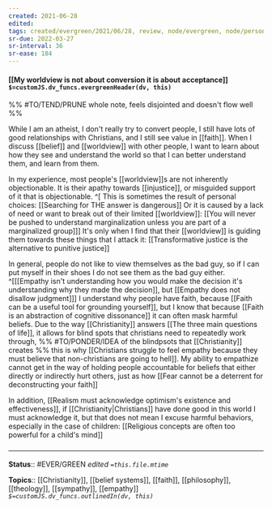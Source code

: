 ```yaml
---
created: 2021-06-28
edited: 
tags: created/evergreen/2021/06/28, review, node/evergreen, node/personal 
sr-due: 2022-03-27
sr-interval: 36
sr-ease: 184
---
```


#### [[My worldview is not about conversion it is about acceptance]] `$=customJS.dv_funcs.evergreenHeader(dv, this)`

%% #TO/TEND/PRUNE whole note, feels disjointed and doesn't flow well %%

While I am an atheist, I don't really try to convert people, I still have lots of good relationships with Christians, and I still see value in [[faith]]. When I discuss [[belief]] and [[worldview]] with other people, I want to learn about how they see and understand the world so that I can better understand them, and learn from them.

In my experience, most people's [[worldview]]s are not inherently objectionable.
It is their apathy towards [[injustice]], or misguided support of it that is objectionable.
^[
This is sometimes the result of personal choices:
[[Searching for THE answer is dangerous]] 
Or it is caused by a lack of need or want to break out of their limited [[worldview]]:
[[You will never be pushed to understand marginalization unless you are part of a marginalized group]]]
It's only when I find that their [[worldview]] is guiding them towards these things that I attack it: [[Transformative justice is the alternative to punitive justice]]

In general, people do not like to view themselves as the bad guy, so if I can put myself in their shoes I do not see them as the bad guy either.
^[[[Empathy isn't understanding how you would make the decision it's understanding why they made the decision]], but [[Empathy does not disallow judgment]]]
I understand why people have faith, because [[Faith can be a useful tool for grounding yourself]],
but I know that because [[Faith is an abstraction of cognitive dissonance]] it can often mask harmful beliefs. 
Due to the way [[Christianity]] answers [[The three main questions of life]], it allows for blind spots that christians need to repeatedly work through,
%% #TO/PONDER/IDEA of the blindpsots that [[Christianity]] creates %%
this is why [[Christians struggle to feel empathy because they must believe that non-christians are going to hell]].
My ability to empathize cannot get in the way of holding people accountable for beliefs
that either directly or indirectly hurt others, just as how
[[Fear cannot be a deterrent for deconstructing your faith]]

In addition, [[Realism must acknowledge optimism's existence and effectiveness]], if [[Christianity|Christians]] have done good in this world I must acknowledge it, but that does not mean I excuse harmful behaviors, 
especially in the case of children: [[Religious concepts are often too powerful for a child's mind]]

### <hr class="footnote"/>

**Status**:: #EVER/GREEN 
*edited `=this.file.mtime`*

**Topics**:: [[Christianity]], [[belief systems]], [[faith]], [[philosophy]], [[theology]], [[sympathy]], [[empathy]]
*`$=customJS.dv_funcs.outlinedIn(dv, this)`*
